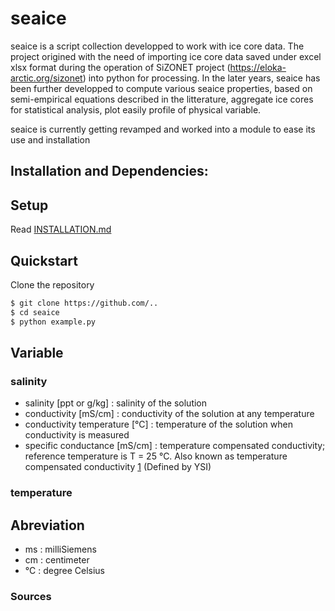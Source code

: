 seaice
==========

seaice is a script collection developped to work with ice core data. The project origined with the need of importing ice core data saved under excel xlsx format during the operation of SiZONET project (https://eloka-arctic.org/sizonet) into python for processing. In the later years, seaice has been further developped to compute various seaice properties, based on semi-empirical equations described in the litterature, aggregate ice cores for statistical analysis, plot easily profile of physical variable.

seaice is currently getting revamped and worked into a module to ease its use and installation

## Installation and Dependencies:


## Setup
Read [INSTALLATION.md](INSTALLATION.md)

## Quickstart
Clone the repository

```bash
$ git clone https://github.com/..
$ cd seaice
$ python example.py
```

## Variable

### salinity
- salinity [ppt or g/kg] : salinity of the solution 
- conductivity  [mS/cm] : conductivity of the solution at any temperature
- conductivity temperature [°C] : temperature of the solution  when conductivity is measured
- specific conductance [mS/cm] : temperature compensated conductivity; reference temperature is T = 25 °C. Also known as temperature compensated conductivity [1] (Defined by YSI)

### temperature


## Abreviation
- ms : milliSiemens
- cm : centimeter
- °C : degree Celsius


### Sources
[1]: https://www.ysi.com/File%20Library/Documents/Manuals%20for%20Discontinued%20Products/030136-YSI-Model-30-Operations-Manual-RevE.pdf
